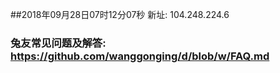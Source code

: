##2018年09月28日07时12分07秒 新址: 104.248.224.6
### 兔友常见问题及解答: https://github.com/wanggonging/d/blob/w/FAQ.md
